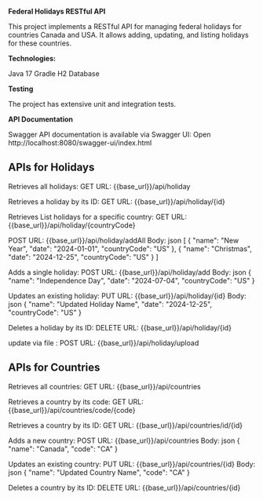 **Federal Holidays RESTful API**

This project implements a RESTful API for managing federal holidays for countries Canada and USA. 
It allows adding, updating, and listing holidays for these countries.

**Technologies:**

Java 17
Gradle
H2 Database

**Testing**

The project has extensive unit and integration tests.

**API Documentation**

Swagger API documentation is available via Swagger UI: Open http://localhost:8080/swagger-ui/index.html 

## APIs for Holidays

Retrieves all holidays:
GET URL: {{base_url}}/api/holiday

Retrieves a holiday by its ID:
GET URL: {{base_url}}/api/holiday/{id} 

Retrieves List holidays for a specific country:
GET URL: {{base_url}}/api/holiday/{countryCode} 

POST URL: {{base_url}}/api/holiday/addAll Body: json [ { "name": "New Year", "date": "2024-01-01", "countryCode": "US" }, { "name": "Christmas", "date": "2024-12-25", "countryCode": "US" } ] 

Adds a single holiday:
POST URL: {{base_url}}/api/holiday/add Body: json { "name": "Independence Day", "date": "2024-07-04", "countryCode": "US" } 

Updates an existing holiday:
PUT URL: {{base_url}}/api/holiday/{id} Body: json { "name": "Updated Holiday Name", "date": "2024-12-25", "countryCode": "US" } 

Deletes a holiday by its ID:
DELETE URL: {{base_url}}/api/holiday/{id} 

update via file :
POST URL: {{base_url}}/api/holiday/upload

## APIs for Countries

Retrieves all countries:
GET URL: {{base_url}}/api/countries 

Retrieves a country by its code:
GET URL: {{base_url}}/api/countries/code/{code} 

Retrieves a country by its ID:
GET URL: {{base_url}}/api/countries/id/{id} 

Adds a new country:
POST URL: {{base_url}}/api/countries Body: json { "name": "Canada", "code": "CA" } 

Updates an existing country:
PUT URL: {{base_url}}/api/countries/{id} Body: json { "name": "Updated Country Name", "code": "CA" } 

Deletes a country by its ID:
DELETE URL: {{base_url}}/api/countries/{id} 
